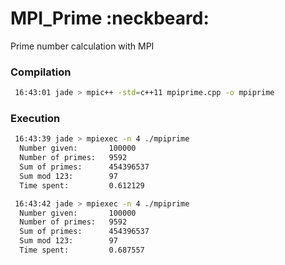 MPI_Prime :neckbeard:
=========

Prime number calculation with MPI

### Compilation

```bash
 16:43:01 jade > mpic++ -std=c++11 mpiprime.cpp -o mpiprime
``` 

### Execution
```bash
 16:43:39 jade > mpiexec -n 4 ./mpiprime
  Number given:		  100000
  Number of primes:	  9592
  Sum of primes:	  454396537
  Sum mod 123:		  97
  Time spent:		  0.612129
```



```bash
 16:43:42 jade > mpiexec -n 4 ./mpiprime
  Number given:		  100000
  Number of primes:	  9592
  Sum of primes:	  454396537
  Sum mod 123:		  97
  Time spent:		  0.687557
```
